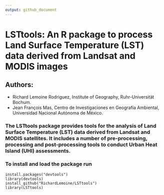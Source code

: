 ```yaml
---
output: github_document
---
```


# LSTtools: An R package to process Land Surface Temperature (LST) data derived from Landsat and MODIS images
## Authors:
- Richard Lemoine Rodriguez, Institute of Geography, Ruhr-Universität Bochum.
- Jean François Mas, Centro de Investigaciones en Geografía Ambiental, Universidad Nacional Autónoma de México.

### The LSTtools package provides tools for the analysis of Land Surface Temperature (LST) data derived from Landsat and MODIS satellites. It includes a number of pre-processing, processing and post-processing tools to conduct Urban Heat Island (UHI) assessments.

### To install and load the package run
```{r}
install.packages("devtools")
library(devtools)
install_github("RichardLemoine/LSTtools")
library(LSTtools)
```
